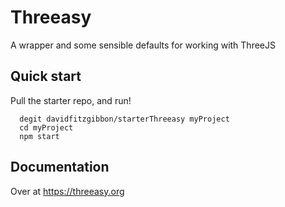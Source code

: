 # Threeasy

A wrapper and some sensible defaults for working with ThreeJS

## Quick start

Pull the starter repo, and run!

```
  degit davidfitzgibbon/starterThreeasy myProject
  cd myProject
  npm start
```

## Documentation

Over at https://threeasy.org
